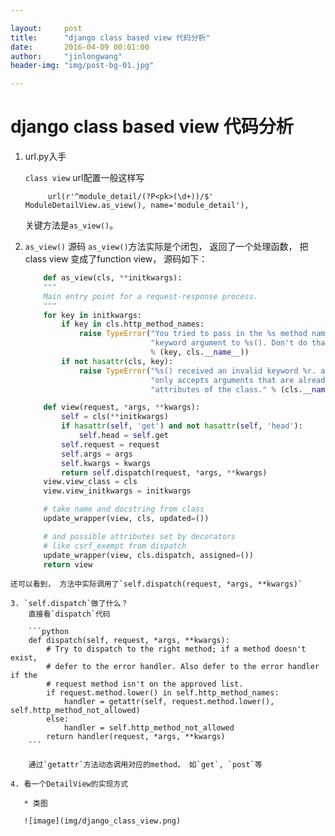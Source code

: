 ```yaml
---

layout:     post
title:      "django class based view 代码分析"
date:       2016-04-09 00:01:00
author:     "jinlongwang"
header-img: "img/post-bg-01.jpg"

---
```


# django class based view 代码分析

1. url.py入手

	`class view` url配置一般这样写
			
			url(r'^module_detail/(?P<pk>(\d+))/$' ModuleDetailView.as_view(), name='module_detail'),
			
	关键方法是`as_view()`。

2. `as_view()` 源码
	 	`as_view()`方法实际是个闭包， 返回了一个处理函数， 把class view 变成了function view， 源码如下：
 		
 	```python
 		def as_view(cls, **initkwargs):
        """
        Main entry point for a request-response process.
        """
        for key in initkwargs:
            if key in cls.http_method_names:
                raise TypeError("You tried to pass in the %s method name as a "
                                "keyword argument to %s(). Don't do that."
                                % (key, cls.__name__))
            if not hasattr(cls, key):
                raise TypeError("%s() received an invalid keyword %r. as_view "
                                "only accepts arguments that are already "
                                "attributes of the class." % (cls.__name__, key))

        def view(request, *args, **kwargs):
            self = cls(**initkwargs)
            if hasattr(self, 'get') and not hasattr(self, 'head'):
                self.head = self.get
            self.request = request
            self.args = args
            self.kwargs = kwargs
            return self.dispatch(request, *args, **kwargs)
        view.view_class = cls
        view.view_initkwargs = initkwargs

        # take name and docstring from class
        update_wrapper(view, cls, updated=())

        # and possible attributes set by decorators
        # like csrf_exempt from dispatch
        update_wrapper(view, cls.dispatch, assigned=())
        return view
```
还可以看到， 方法中实际调用了`self.dispatch(request, *args, **kwargs)`

3. `self.dispatch`做了什么？
    直接看`dispatch`代码
    
    ```python
    def dispatch(self, request, *args, **kwargs):
        # Try to dispatch to the right method; if a method doesn't exist,
        # defer to the error handler. Also defer to the error handler if the
        # request method isn't on the approved list.
        if request.method.lower() in self.http_method_names:
            handler = getattr(self, request.method.lower(), self.http_method_not_allowed)
        else:
            handler = self.http_method_not_allowed
        return handler(request, *args, **kwargs)
    ```
    
    通过`getattr`方法动态调用对应的method， 如`get`, `post`等
    
4. 看一个DetailView的实现方式
   
   * 类图
   
   ![image](img/django_class_view.png)
    

